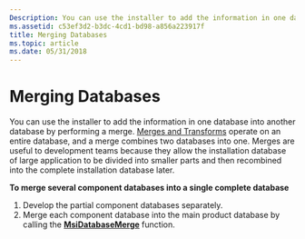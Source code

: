 ```yaml
---
Description: You can use the installer to add the information in one database into another database by performing a merge.
ms.assetid: c53ef3d2-b3dc-4cd1-bd98-a856a223917f
title: Merging Databases
ms.topic: article
ms.date: 05/31/2018
---
```


# Merging Databases

You can use the installer to add the information in one database into another database by performing a merge. [Merges and Transforms](merges-and-transforms.md) operate on an entire database, and a merge combines two databases into one. Merges are useful to development teams because they allow the installation database of large application to be divided into smaller parts and then recombined into the complete installation database later.

**To merge several component databases into a single complete database**

1.  Develop the partial component databases separately.
2.  Merge each component database into the main product database by calling the [**MsiDatabaseMerge**](/windows/desktop/api/Msiquery/nf-msiquery-msidatabasemergea) function.

 

 



